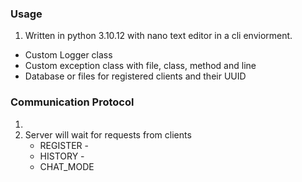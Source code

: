 ### Usage
1. Written in python 3.10.12 with nano text editor in a cli enviorment.





- Custom Logger class
- Custom exception class with file, class, method and line
- Database or files for registered clients and their UUID


### Communication Protocol
1. 
2. Server will wait for requests from clients
   * REGISTER - 
   * HISTORY - 
   * CHAT_MODE